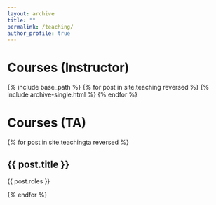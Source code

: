 ```yaml
---
layout: archive
title: ""
permalink: /teaching/
author_profile: true
---
```


Courses (Instructor)
======
  {% include base_path %}
{% for post in site.teaching reversed %}
  {% include archive-single.html %}
{% endfor %}

Courses (TA)
======

 
{% for post in site.teachingta reversed %}
  <h2>{{ post.title }}</h2>
    <p>{{ post.roles }}</p>

{% endfor %}
